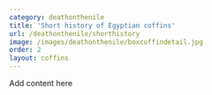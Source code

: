 ```yaml
---
category: deathonthenile
title: 'Short history of Egyptian coffins'
url: /deathonthenile/shorthistory
image: /images/deathonthenile/boxcoffindetail.jpg
order: 2
layout: coffins
---
```


Add content here

